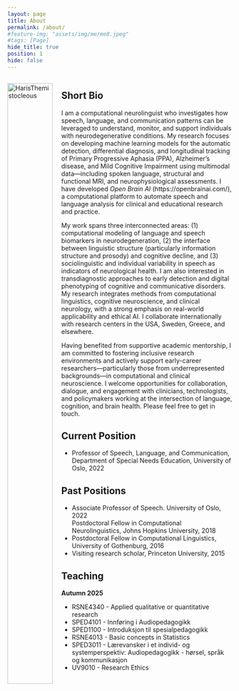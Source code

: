 ```yaml
---
layout: page
title: About
permalink: /about/
#feature-img: "assets/img/me/me8.jpeg"
#tags: [Page]
hide_title: true
position: 1
hide: false
---
```



<div style="display: flex;gap: 20px;">
<div style="width: 20%;">
<p></p>
<img style="width: 100%;float: right;" src="{{base.url}}/assets/img/me/haris2.png" alt=" HarisThemistocleous">
</div>
<div class="column" style="width: 78%;">
<h2>Short Bio</h2>
<p>I am a computational neurolinguist who investigates how speech, language, and communication patterns can be leveraged to understand, monitor, and support individuals with neurodegenerative conditions. My research focuses on developing machine learning models for the automatic detection, differential diagnosis, and longitudinal tracking of Primary Progressive Aphasia (PPA), Alzheimer’s disease, and Mild Cognitive Impairment using multimodal data—including spoken language, structural and functional MRI, and neurophysiological assessments. I have developed <em>Open Brain AI</em> (https://openbrainai.com/), a computational platform to automate speech and language analysis for clinical and educational research and practice.</p>

<p>My work spans three interconnected areas: (1) computational modeling of language and speech biomarkers in neurodegeneration, (2) the interface between linguistic structure (particularly information structure and prosody) and cognitive decline, and (3) sociolinguistic and individual variability in speech as indicators of neurological health. I am also interested in transdiagnostic approaches to early detection and digital phenotyping of cognitive and communicative disorders. My research integrates methods from computational linguistics, cognitive neuroscience, and clinical neurology, with a strong emphasis on real-world applicability and ethical AI. I collaborate internationally with research centers in the USA, Sweden, Greece, and elsewhere.</p>

<p>Having benefited from supportive academic mentorship, I am committed to fostering inclusive research environments and actively support early-career researchers—particularly those from underrepresented backgrounds—in computational and clinical neuroscience. I welcome opportunities for collaboration, dialogue, and engagement with clinicians, technologists, and policymakers working at the intersection of language, cognition, and brain health. Please feel free to get in touch.</p>


<h2>Current Position</h2>
<ul>
<li>Professor of Speech, Language, and Communication, Department of Special Needs Education, University of Oslo, 2022</li>
</ul>
<h2>Past Positions</h2>
<ul>
<li>Associate Professor of Speech. University of Oslo, 2022<br>
Postdoctoral Fellow in Computational Neurolinguistics, Johns Hopkins University, 2018</li>
<li>Postdoctoral Fellow in Computational Linguistics, University of Gothenburg, 2016</li>
<li>Visiting research scholar, Princeton University, 2015</li>
</ul>
<h2>Teaching</h2>
<p><strong>Autumn 2025</strong></p>
<ul>
<li>RSNE4340 - Applied qualitative or quantitative research</li>
<li>SPED4101 - Innføring i Audiopedagogikk</li>
<li>SPED1100 - Introduksjon til spesialpedagogikk</li>
<li>RSNE4013 - Basic concepts in Statistics</li>
<li>SPED3011 - Lærevansker i et individ- og systemperspektiv: Audiopedagogikk - hørsel, språk og kommunikasjon</li>
<li>UV9010 - Research Ethics</li>
</ul>
 
